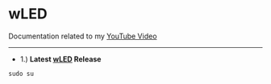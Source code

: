 # wLED
Documentation related to my [YouTube Video](https://www.youtube.com/@morgansmodifications)
___
- 1.) **Latest [wLED](https://github.com/Aircoookie/WLED/releases) Release**

```
sudo su
```
